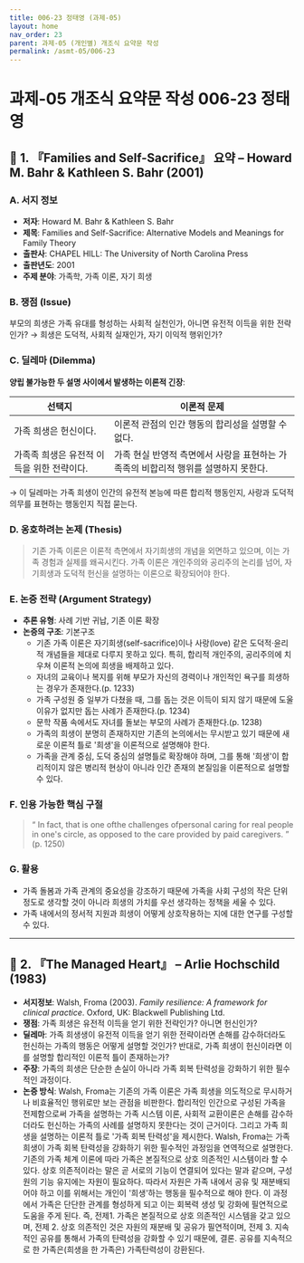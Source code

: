 ```yaml
---
title: 006-23 정태영 (과제-05)
layout: home
nav_order: 23
parent: 과제-05 (개인별) 개조식 요약문 작성
permalink: /asmt-05/006-23
---
```


# 과제-05 개조식 요약문 작성 006-23 정태영 

## 📘 1. 『Families and Self-Sacrifice』 요약 – Howard M. Bahr & Kathleen S. Bahr (2001)

### A. 서지 정보  
- **저자**: Howard M. Bahr & Kathleen S. Bahr 
- **제목**: Families and Self-Sacrifice: Alternative Models and Meanings for Family Theory
- **출판사**: CHAPEL HILL: The University of North Carolina Press
- **출판년도**: 2001
- **주제 분야**: 가족학, 가족 이론, 자기 희생


### B. 쟁점 (Issue)  
부모의 희생은 가족 유대를 형성하는 사회적 실천인가, 아니면 유전적 이득을 위한 전략인가?
→ 희생은 도덕적, 사회적 실재인가, 자기 이익적 행위인가?


### C. 딜레마 (Dilemma)  
**양립 불가능한 두 설명 사이에서 발생하는 이론적 긴장**:

| 선택지 | 이론적 문제 |
|--------|-------------|
| 가족 희생은 헌신이다. | 이론적 관점의 인간 행동의 합리성을 설명할 수 없다. |
| 가족족 희생은 유전적 이득을 위한 전략이다.  | 가족 현실 반영적 측면에서 사랑을 표현하는 가족족의 비합리적 행위를 설명하지 못한다. |
→ 이 딜레마는 가족 희생이 인간의 유전적 본능에 따른 합리적 행동인지, 사랑과 도덕적 의무를 표현하는 행동인지 직접 묻는다.


### D. 옹호하려는 논제 (Thesis)  
> 기존 가족 이론은 이론적 측면에서 자기희생의 개념을 외면하고 있으며, 이는 가족 경험과 실제를 왜곡시킨다. 가족 이론은 개인주의와 공리주의 논리를 넘어, 자기희생과 도덕적 헌신을 설명하는 이론으로 확장되어야 한다.

### E. 논증 전략 (Argument Strategy)  
- **추론 유형**: 사례 기반 귀납, 기존 이론 확장
- **논증의 구조**:
  기본구조
  - 기존 가족 이론은 자기희생(self-sacrifice)이나 사랑(love) 같은 도덕적·윤리적 개념들을 제대로 다루지 못하고 있다. 특히, 합리적 개인주의, 공리주의에 치우쳐 이론적 논의에 희생을 배제하고 있다.
  - 자녀의 교육이나 복지를 위해 부모가 자신의 경력이나 개인적인 욕구를 희생하는 경우가 존재한다.(p. 1233)
  - 가족 구성원 중 일부가 다쳤을 때, 그를 돕는 것은 이득이 되지 않기 때문에 도울 이유가 없지만 돕는 사례가 존재한다.(p. 1234)
  - 문학 작품 속에서도 자녀를 돌보는 부모의 사례가 존재한다.(p. 1238)
  - 가족의 희생이 분명히 존재하지만 기존의 논의에서는 무시받고 있기 때문에 새로운 이론적 틀로 '희생'을 이론적으로 설명해야 한다.
  - 가족을 관계 중심, 도덕 중심의 설명틀로 확장해야 하며, 그를 통해 '희생'이 합리적이지 않은 병리적 현상이 아니라 인간 존재의 본질임을 이론적으로 설명할 수 있다.


### F. 인용 가능한 핵심 구절
> “ In fact, that is one ofthe challenges ofpersonal caring for real people in one's circle, as opposed to the care provided by paid caregivers. ” (p. 1250)  


### G. 활용
- 가족 돌봄과 가족 관계의 중요성을 강조하기 때문에 가족을 사회 구성의 작은 단위 정도로 생각할 것이 아니라 희생의 가치를 우선 생각하는 정책을 세울 수 있다.
- 가족 내에서의 정서적 지원과 희생이 어떻게 상호작용하는 지에 대한 연구를 구성할 수 있다.

---

## 📘 2. 『The Managed Heart』 – Arlie Hochschild (1983)

- **서지정보**: Walsh, Froma (2003). *Family resilience: A framework for clinical practice*. Oxford, UK: Blackwell Publishing Ltd.
- **쟁점**: 가족 희생은 유전적 이득을 얻기 위한 전략인가? 아니면 헌신인가?
- **딜레마**: 가족 희생생이 유전적 이득을 얻기 위한 전략이라면 손해를 감수하더라도 헌신하는 가족의 행동은 어떻게 설명할 것인가? 반대로, 가족 희생이 헌신이라면 이를 설명할 합리적인 이론적 틀이 존재하는가?
- **주장**: 가족의 희생은 단순한 손실이 아니라 가족 회복 탄력성을 강화하기 위한 필수적인 과정이다. 
- **논증 방식**: Walsh, Froma는 기존의 가족 이론은 가족 희생을 의도적으로 무시하거나 비효율적인 행위로만 보는 관점을 비판한다. 합리적인 인간으로 구성된 가족을 전제함으로써 가족을 설명하는 가족 시스템 이론, 사회적 교환이론은 손해를 감수하더라도 헌신하는 가족의 사례를 설명하지 못한다는 것이 근거이다. 그리고 가족 희생을 설명하는 이론적 틀로 '가족 회복 탄력성'을 제시한다. Walsh, Froma는 가족 희생이 가족 회복 탄력성을 강화하기 위한 필수적인 과정임을 연역적으로 설명한다. 기존의 가족 체계 이론에 따라 가족은 본질적으로 상호 의존적인 시스템이라 할 수 있다. 상호 의존적이라는 말은 곧 서로의 기능이 연결되어 있다는 말과 같으며, 구성원의 기능 유지에는 자원이 필요하다. 따라서 자원은 가족 내에서 공유 및 재분배되어야 하고 이를 위해서는 개인이 '희생'하는 행동을 필수적으로 해야 한다. 이 과정에서 가족은 단단한 관계를 형성하게 되고 이는 회복력 생성 및 강화에 필연적으로 도움을 주게 된다. 즉, 전제1. 가족은 본질적으로 상호 의존적인 시스템을 갖고 있으며, 전제 2. 상호 의존적인 것은 자원의 재분배 및 공유가 필연적이며, 전제 3. 지속적인 공유를 통해서 가족의 탄력성을 강화할 수 있기 때문에, 결론. 공유를 지속적으로 한 가족은(희생을 한 가족은) 가족탄력성이 강환된다.


